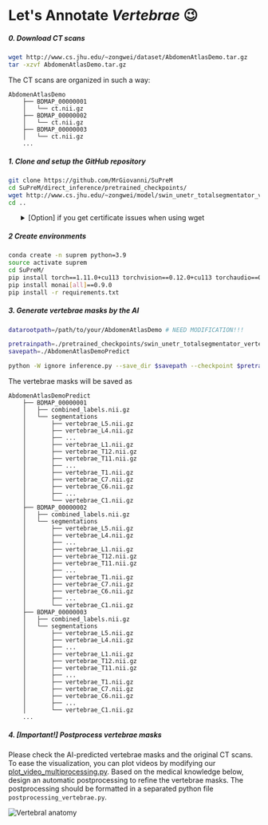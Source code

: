 # Let's Annotate *Vertebrae* :wink:

##### 0. Download CT scans

```bash
wget http://www.cs.jhu.edu/~zongwei/dataset/AbdomenAtlasDemo.tar.gz
tar -xzvf AbdomenAtlasDemo.tar.gz
```

The CT scans are organized in such a way:

```
AbdomenAtlasDemo
    ├── BDMAP_00000001
    │   └── ct.nii.gz
    ├── BDMAP_00000002
    │   └── ct.nii.gz
    ├── BDMAP_00000003
    │   └── ct.nii.gz
    ...
```

##### 1. Clone and setup the GitHub repository
```bash
git clone https://github.com/MrGiovanni/SuPreM
cd SuPreM/direct_inference/pretrained_checkpoints/
wget http://www.cs.jhu.edu/~zongwei/model/swin_unetr_totalsegmentator_vertebrae.pth
cd ..
```

<details>
<summary style="margin-left: 25px;">[Option] if you get certificate issues when using wget</summary>
<div style="margin-left: 25px;">

```bash
wget --no-check-certificate http://www.cs.jhu.edu/~zongwei/model/swin_unetr_totalsegmentator_vertebrae.pth
```

</div>
</details>


##### 2 Create environments
```bash
conda create -n suprem python=3.9
source activate suprem
cd SuPreM/
pip install torch==1.11.0+cu113 torchvision==0.12.0+cu113 torchaudio==0.11.0 --extra-index-url https://download.pytorch.org/whl/cu113
pip install monai[all]==0.9.0
pip install -r requirements.txt
```

##### 3. Generate vertebrae masks by the AI

```bash
datarootpath=/path/to/your/AbdomenAtlasDemo # NEED MODIFICATION!!!

pretrainpath=./pretrained_checkpoints/swin_unetr_totalsegmentator_vertebrae.pth
savepath=./AbdomenAtlasDemoPredict

python -W ignore inference.py --save_dir $savepath --checkpoint $pretrainpath --data_root_path $datarootpath --customize
```

The vertebrae masks will be saved as
```
AbdomenAtlasDemoPredict
    ├── BDMAP_00000001
    │   ├── combined_labels.nii.gz
    │   └── segmentations
    │       ├── vertebrae_L5.nii.gz
    │       ├── vertebrae_L4.nii.gz
    │       ├── ...
    │       ├── vertebrae_L1.nii.gz
    │       ├── vertebrae_T12.nii.gz
    │       ├── vertebrae_T11.nii.gz
    │       ├── ...
    │       ├── vertebrae_T1.nii.gz
    │       ├── vertebrae_C7.nii.gz
    │       ├── vertebrae_C6.nii.gz
    │       ├── ...
    │       └── vertebrae_C1.nii.gz
    ├── BDMAP_00000002
    │   ├── combined_labels.nii.gz
    │   └── segmentations
    │       ├── vertebrae_L5.nii.gz
    │       ├── vertebrae_L4.nii.gz
    │       ├── ...
    │       ├── vertebrae_L1.nii.gz
    │       ├── vertebrae_T12.nii.gz
    │       ├── vertebrae_T11.nii.gz
    │       ├── ...
    │       ├── vertebrae_T1.nii.gz
    │       ├── vertebrae_C7.nii.gz
    │       ├── vertebrae_C6.nii.gz
    │       ├── ...
    │       └── vertebrae_C1.nii.gz
    ├── BDMAP_00000003
    │   ├── combined_labels.nii.gz
    │   └── segmentations
    │       ├── vertebrae_L5.nii.gz
    │       ├── vertebrae_L4.nii.gz
    │       ├── ...
    │       ├── vertebrae_L1.nii.gz
    │       ├── vertebrae_T12.nii.gz
    │       ├── vertebrae_T11.nii.gz
    │       ├── ...
    │       ├── vertebrae_T1.nii.gz
    │       ├── vertebrae_C7.nii.gz
    │       ├── vertebrae_C6.nii.gz
    │       ├── ...
    │       └── vertebrae_C1.nii.gz
    ...
```

##### 4. [Important!] Postprocess vertebrae masks

Please check the AI-predicted vertebrae masks and the original CT scans. To ease the visualization, you can plot videos by modifying our [plot_video_multiprocessing.py](https://github.com/MrGiovanni/SuPreM/blob/main/utils/plot_video_multiprocessing.py). Based on the medical knowledge below, design an automatic postprocessing to refine the vertebrae masks. The postprocessing should be formatted in a separated python file `postprocessing_vertebrae.py`.

![Vertebral anatomy](https://i0.wp.com/aneskey.com/wp-content/uploads/2023/08/f01-01-9780323882262.jpg)
</div>

